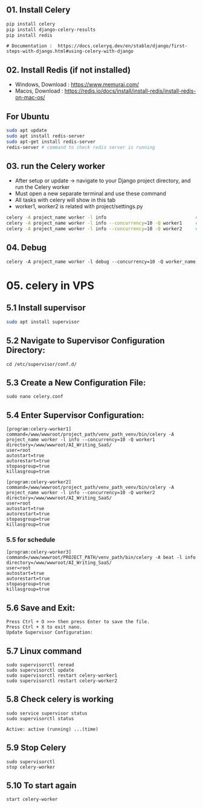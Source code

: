 ## 01. Install Celery
```bash
pip install celery
pip install django-celery-results
pip install redis
```
```
# Documentation :  https://docs.celeryq.dev/en/stable/django/first-steps-with-django.html#using-celery-with-django
```
## 02. Install Redis (if not installed)
- Windows, Download : https://www.memurai.com/
- Macos, Download   : https://redis.io/docs/install/install-redis/install-redis-on-mac-os/
## For Ubuntu
```bash
sudo apt update
sudo apt install redis-server
sudo apt-get install redis-server
redis-server # command to check redis server is running
```
## 03. run the Celery worker
- After setup or update -> navigate to your Django project directory, and run the Celery worker
- Must open a new separate terminal and use these command
- All tasks with celery will show in this tab
- worker1, worker2 is related with project/settings.py
```bash
celery -A project_name worker -l info                                 # replace project name (-l info or --loglevel=info )
celery -A project_name worker -l info --concurrency=10 -Q worker1     # Running 10 task in worker1 
celery -A project_name worker -l info --concurrency=10 -Q worker2     # Running 10 task in worker2
```

## 04. Debug
```
celery -A project_name worker -l debug --concurrency=10 -Q worker_name
```
# 05. celery in VPS
## 5.1 Install supervisor
```bash
sudo apt install supervisor
```

## 5.2 Navigate to Supervisor Configuration Directory:
```
cd /etc/supervisor/conf.d/
```
## 5.3 Create a New Configuration File:
```
sudo nano celery.conf
```
## 5.4 Enter Supervisor Configuration:
```
[program:celery-worker1]
command=/www/wwwroot/project_path/venv_path_venv/bin/celery -A project_name worker -l info --concurrency=10 -Q worker1
directory=/www/wwwroot/AI_Writing_SaaS/
user=root
autostart=true
autorestart=true
stopasgroup=true
killasgroup=true

[program:celery-worker2]
command=/www/wwwroot/project_path/venv_path_venv/bin/celery -A project_name worker -l info --concurrency=10 -Q worker2
directory=/www/wwwroot/AI_Writing_SaaS/
user=root
autostart=true
autorestart=true
stopasgroup=true
killasgroup=true
```
### 5.5 for schedule
```
[program:celery-worker3]
command=/www/wwwroot/PROJECT_PATH/venv_path/bin/celery -A beat -l info
directory=/www/wwwroot/AI_Writing_SaaS/
user=root
autostart=true
autorestart=true
stopasgroup=true
killasgroup=true
```
## 5.6 Save and Exit:
```
Press Ctrl + O >>> then press Enter to save the file.
Press Ctrl + X to exit nano.
Update Supervisor Configuration:
```
## 5.7 Linux command
```
sudo supervisorctl reread
sudo supervisorctl update
sudo supervisorctl restart celery-worker1
sudo supervisorctl restart celery-worker2
```
## 5.8 Check celery is working
```
sudo service supervisor status
sudo supervisorctl status
```
```
Active: active (running) ...(time)
```
## 5.9 Stop Celery
```
sudo supervisorctl
stop celery-worker
```
## 5.10 To start again
```
start celery-worker
```

